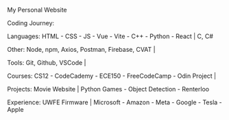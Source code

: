 My Personal Website 

Coding Journey:

Languages: HTML - CSS - JS - Vue - Vite - C++ - Python - React | C, C# 

Other: Node, npm, Axios, Postman, Firebase, CVAT |

Tools: Git, Github, VSCode |


Courses: CS12 - CodeCademy - ECE150 - FreeCodeCamp - Odin Project | 

Projects: Movie Website | Python Games - Object Detection - Renterloo 

Experience: UWFE Firmware | Microsoft - Amazon - Meta - Google - Tesla - Apple